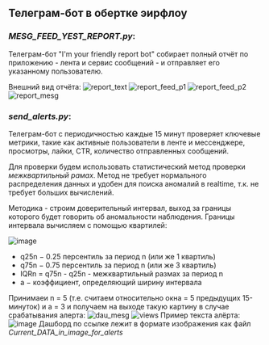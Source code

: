 ## Телеграм-бот в обертке эирфлоу

### *MESG_FEED_YEST_REPORT.py*: 
  Телеграм-бот "I'm your friendly report bot" собирает полный отчёт по приложению - лента и сервис сообщений - и отправляет его указанному пользователю.

Внешний вид отчёта:
![report_text](https://user-images.githubusercontent.com/94457858/192874875-f34093ce-937f-427b-b10b-2ffead237d7f.png)
![report_feed_p1](https://user-images.githubusercontent.com/94457858/192874907-e25fef66-417d-4ef5-8f62-2732d4ad3266.jpg)
![report_feed_p2](https://user-images.githubusercontent.com/94457858/192874938-a3870bcc-6fcc-4df5-8501-a63e3473ffce.jpg)
![report_mesg](https://user-images.githubusercontent.com/94457858/192874968-bdf1e8b1-9e6b-4ef6-96f1-cef429efb85c.jpg)

### *send_alerts.py*: 
  Телеграм-бот с периодичностью каждые 15 минут проверяет ключевые метрики, такие как активные пользователи в ленте и мессенджере, просмотры, лайки, CTR, количество отправленных сообщений.  

Для проверки будем использовать статистический метод проверки *межквартильный рамах*. Метод не требует нормального распределения данных и удобен для поиска аномалий в realtime, т.к. не требует больших вычислений.

Методика - строим доверительный интервал, выход за границы которого будет говорить об аномальности наблюдения.  Границы интервала вычисляем с помощью квартилей:  

![image](https://user-images.githubusercontent.com/94457858/192974168-200e3444-fe06-47dd-9921-53130d3d58ea.png)
* q25n − 0.25 персентиль за период n (или же 1 квартиль)
* q75n − 0.75 персентиль за период n (или же 3 квартиль)
* IQRn = q75n - q25n - межквартильный размах за период n
* a − коэффициент, определяющий ширину интервала

Принимаеи n = 5 (т.е. считаем относительно окна = 5 предыдущих 15-минуток) и а = 3 и получаем на выходе такую картину в случае срабатывания алерта:
![dau_mesg](https://user-images.githubusercontent.com/94457858/193009174-582a0242-2411-4d71-ab71-2e4b80cb6f3f.jpg)
![views](https://user-images.githubusercontent.com/94457858/193009208-3e5677c4-fd9e-4d51-8dac-3ad72eeb5561.jpg)
Пример текста алёрта:
![image](https://user-images.githubusercontent.com/94457858/193010044-54f53730-8c23-49ea-b941-3dd577dd4c80.png)
Дашборд по ссылке лежит в формате изображения как файл *Current_DATA_in_image_for_alerts*
